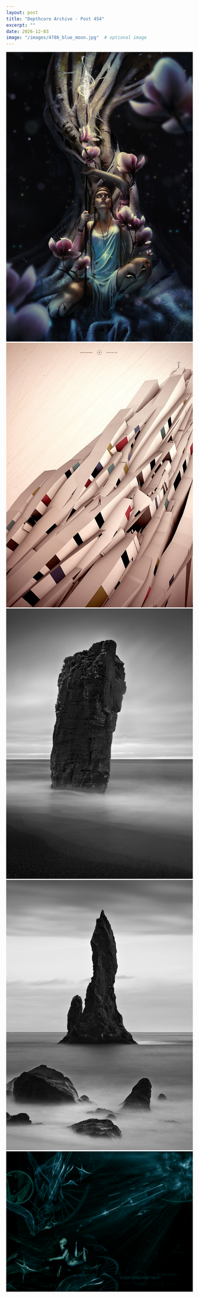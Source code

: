 ```yaml
---
layout: post
title: "Depthcore Archive - Post 454"
excerpt: ""
date: 2026-12-03
image: "/images/4786_blue_moon.jpg"  # optional image
---
```


<img src="/images/4786_blue_moon.jpg">
<img src="/images/4787_ambition.jpg" alt="4787_ambition.jpg"/>
<img src="/images/4788_to_infinity.jpg" alt="4788_to_infinity.jpg"/>
<img src="/images/4789_to_infinity.jpg" alt="4789_to_infinity.jpg"/>
<img src="/images/479.jpg" alt="479.jpg"/>

